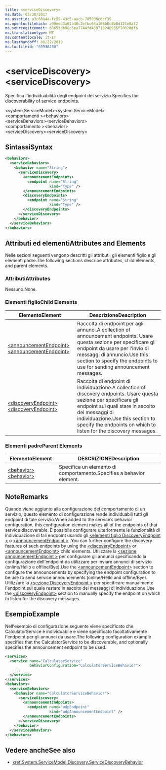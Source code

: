 ```yaml
---
title: <serviceDiscovery>
ms.date: 03/30/2017
ms.assetid: a3c68a4a-fc95-43c5-aacb-785936c0cf39
ms.openlocfilehash: a99edd3a62a40c2efbc63a166b8c0b0d124e8a72
ms.sourcegitcommit: 68653db98c5ea7744fd438710248935f70020dfb
ms.translationtype: MT
ms.contentlocale: it-IT
ms.lasthandoff: 08/22/2019
ms.locfileid: "69936280"
---
```

# <a name="servicediscovery"></a><span data-ttu-id="68622-101">\<serviceDiscovery></span><span class="sxs-lookup"><span data-stu-id="68622-101">\<serviceDiscovery></span></span>
<span data-ttu-id="68622-102">Specifica l'individuabilità degli endpoint del servizio.</span><span class="sxs-lookup"><span data-stu-id="68622-102">Specifies the discoverability of service endpoints.</span></span>  
  
 <span data-ttu-id="68622-103">\<system.ServiceModel></span><span class="sxs-lookup"><span data-stu-id="68622-103">\<system.ServiceModel></span></span>  
<span data-ttu-id="68622-104">\<comportamenti ></span><span class="sxs-lookup"><span data-stu-id="68622-104">\<behaviors></span></span>  
<span data-ttu-id="68622-105">\<serviceBehaviors></span><span class="sxs-lookup"><span data-stu-id="68622-105">\<serviceBehaviors></span></span>  
<span data-ttu-id="68622-106">\<comportamento ></span><span class="sxs-lookup"><span data-stu-id="68622-106">\<behavior></span></span>  
<span data-ttu-id="68622-107">\<serviceDiscovery></span><span class="sxs-lookup"><span data-stu-id="68622-107">\<serviceDiscovery></span></span>  
  
## <a name="syntax"></a><span data-ttu-id="68622-108">Sintassi</span><span class="sxs-lookup"><span data-stu-id="68622-108">Syntax</span></span>  
  
```xml  
<behaviors>
  <serviceBehaviors>
    <behavior name="String">
      <serviceDiscovery>
        <announcementEndpoints>
          <endpoint name="String"
                    kind="Type" />
        </announcementEndpoints>
        <discoveryEndpoints>
          <endpoint name="String"
                    kind="Type" />
        </discoveryEndpoints>
      </serviceDiscovery>
    </behavior>
  </serviceBehaviors>
</behaviors>
```  
  
## <a name="attributes-and-elements"></a><span data-ttu-id="68622-109">Attributi ed elementi</span><span class="sxs-lookup"><span data-stu-id="68622-109">Attributes and Elements</span></span>  
 <span data-ttu-id="68622-110">Nelle sezioni seguenti vengono descritti gli attributi, gli elementi figlio e gli elementi padre.</span><span class="sxs-lookup"><span data-stu-id="68622-110">The following sections describe attributes, child elements, and parent elements.</span></span>  
  
### <a name="attributes"></a><span data-ttu-id="68622-111">Attributi</span><span class="sxs-lookup"><span data-stu-id="68622-111">Attributes</span></span>  
 <span data-ttu-id="68622-112">Nessuno.</span><span class="sxs-lookup"><span data-stu-id="68622-112">None.</span></span>  
  
### <a name="child-elements"></a><span data-ttu-id="68622-113">Elementi figlio</span><span class="sxs-lookup"><span data-stu-id="68622-113">Child Elements</span></span>  
  
|<span data-ttu-id="68622-114">Elemento</span><span class="sxs-lookup"><span data-stu-id="68622-114">Element</span></span>|<span data-ttu-id="68622-115">Descrizione</span><span class="sxs-lookup"><span data-stu-id="68622-115">Description</span></span>|  
|-------------|-----------------|  
|[<span data-ttu-id="68622-116">\<announcementEndpoint></span><span class="sxs-lookup"><span data-stu-id="68622-116">\<announcementEndpoint></span></span>](announcementendpoint.md)|<span data-ttu-id="68622-117">Raccolta di endpoint per agli annunci.</span><span class="sxs-lookup"><span data-stu-id="68622-117">A collection of announcement endpoints.</span></span> <span data-ttu-id="68622-118">Usare questa sezione per specificare gli endpoint da usare per l'invio di messaggi di annuncio.</span><span class="sxs-lookup"><span data-stu-id="68622-118">Use this section to specify the endpoints to use for sending announcement messages.</span></span>|  
|[<span data-ttu-id="68622-119">\<discoveryEndpoint></span><span class="sxs-lookup"><span data-stu-id="68622-119">\<discoveryEndpoint></span></span>](discoveryendpoint.md)|<span data-ttu-id="68622-120">Raccolta di endpoint di individuazione.</span><span class="sxs-lookup"><span data-stu-id="68622-120">A collection of discovery endpoints.</span></span> <span data-ttu-id="68622-121">Usare questa sezione per specificare gli endpoint sui quali stare in ascolto dei messaggi di individuazione.</span><span class="sxs-lookup"><span data-stu-id="68622-121">Use this section to specify the endpoints on which to listen for the discovery messages.</span></span>|  
  
### <a name="parent-elements"></a><span data-ttu-id="68622-122">Elementi padre</span><span class="sxs-lookup"><span data-stu-id="68622-122">Parent Elements</span></span>  
  
|<span data-ttu-id="68622-123">Elemento</span><span class="sxs-lookup"><span data-stu-id="68622-123">Element</span></span>|<span data-ttu-id="68622-124">DESCRIZIONE</span><span class="sxs-lookup"><span data-stu-id="68622-124">Description</span></span>|  
|-------------|-----------------|  
|[<span data-ttu-id="68622-125">\<behavior></span><span class="sxs-lookup"><span data-stu-id="68622-125">\<behavior></span></span>](behavior-of-endpointbehaviors.md)|<span data-ttu-id="68622-126">Specifica un elemento di comportamento.</span><span class="sxs-lookup"><span data-stu-id="68622-126">Specifies a behavior element.</span></span>|  
  
## <a name="remarks"></a><span data-ttu-id="68622-127">Note</span><span class="sxs-lookup"><span data-stu-id="68622-127">Remarks</span></span>  
 <span data-ttu-id="68622-128">Quando viene aggiunto alla configurazione del comportamento di un servizio, questo elemento di configurazione rende individuabili tutti gli endpoint di tale servizio.</span><span class="sxs-lookup"><span data-stu-id="68622-128">When added to the service’s behavior configuration, this configuration element makes all of the endpoints of that service discoverable.</span></span> <span data-ttu-id="68622-129">È possibile configurare ulteriormente le funzionalità di individuazione di tali endpoint usando gli [ \<elementi figlio DiscoveryEndpoint >](discoveryendpoint.md) o [ \<announcementEndpoint >](announcementendpoint.md) .</span><span class="sxs-lookup"><span data-stu-id="68622-129">You can further configure the discovery features of such endpoints by using the [\<discoveryEndpoint>](discoveryendpoint.md) or [\<announcementEndpoint>](announcementendpoint.md) child elements.</span></span> <span data-ttu-id="68622-130">Utilizzare la [ \<sezione announcementEndpoint >](announcementendpoint.md) per configurare gli annunci specificando la configurazione dell'endpoint da utilizzare per inviare annunci di servizio (online/Hello e offline/Bye).</span><span class="sxs-lookup"><span data-stu-id="68622-130">Use the [\<announcementEndpoint>](announcementendpoint.md) section to configure the announcements by specifying the endpoint configuration to be use to send service announcements (online/Hello and offline/Bye).</span></span> <span data-ttu-id="68622-131">Utilizzare la [ \<sezione DiscoveryEndpoint >](discoveryendpoint.md) per specificare manualmente l'endpoint sul quale restare in ascolto dei messaggi di individuazione.</span><span class="sxs-lookup"><span data-stu-id="68622-131">Use the [\<discoveryEndpoint>](discoveryendpoint.md) section to manually specify the endpoint on which to listen for the discovery messages.</span></span>  
  
## <a name="example"></a><span data-ttu-id="68622-132">Esempio</span><span class="sxs-lookup"><span data-stu-id="68622-132">Example</span></span>  
 <span data-ttu-id="68622-133">Nell'esempio di configurazione seguente viene specificato che CalculatorService è individuabile e viene specificato facoltativamente l'endpoint per gli annunci da usare.</span><span class="sxs-lookup"><span data-stu-id="68622-133">The following configuration example specifies that the CalculatorService to be discoverable, and optionally specifies the announcement endpoint to be used.</span></span>  
  
```xml  
<services>
  <service name="CalculatorService"
           behaviorConfiguration="CalculatorServiceBehavior">
    ...
  </service>
</services>
<behaviors>
  <serviceBehaviors>
    <behavior name="CalculatorServiceBehavior">
      <serviceDiscovery>
        <announcementEndpoints>
          <endpoint name="udpEndpoint"
                    kind="udpAnnouncementEndpoint" />
        </announcementEndpoints>
      </serviceDiscovery>
    </behavior>
  </serviceBehaviors>
</behaviors>
```  
  
## <a name="see-also"></a><span data-ttu-id="68622-134">Vedere anche</span><span class="sxs-lookup"><span data-stu-id="68622-134">See also</span></span>

- <xref:System.ServiceModel.Discovery.ServiceDiscoveryBehavior>
